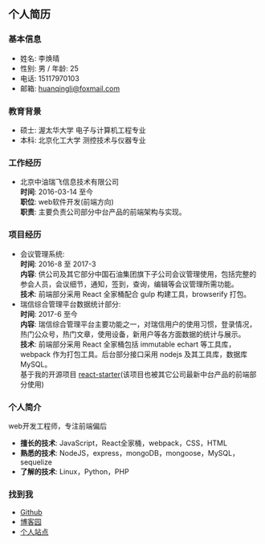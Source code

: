 ## 个人简历
### 基本信息
* 姓名: 李焕晴
* 性别: 男 / 年龄: 25
* 电话: 15117970103
* 邮箱: huanqingli@foxmail.com
### 教育背景
* 硕士: 渥太华大学 电子与计算机工程专业
* 本科: 北京化工大学 测控技术与仪器专业
### 工作经历
* 北京中油瑞飞信息技术有限公司  
**时间**: 2016-03-14 至今  
**职位**: web软件开发(前端方向)  
**职责**: 主要负责公司部分中台产品的前端架构与实现。  
### 项目经历
* 会议管理系统:  
**时间**: 2016-8 至 2017-3  
**内容**: 供公司及其它部分中国石油集团旗下子公司会议管理使用，包括完整的参会人员，会议细节，通知，签到，查询，编辑等会议管理所需功能。  
**技术**: 前端部分采用 React 全家桶配合 gulp 构建工具，browserify 打包。  
* 瑞信综合管理平台数据统计部分:  
**时间**: 2017-6 至今  
**内容**: 瑞信综合管理平台主要功能之一，对瑞信用户的使用习惯，登录情况，热门公众号，热门文章，使用设备，新用户等各方面数据的统计与展示。  
**技术**: 前端部分采用 React 全家桶包括 immutable echart 等工具库，webpack 作为打包工具。后台部分接口采用 nodejs 及其工具库，数据库 MySQL。  
基于我的开源项目 [react-starter](https://github.com/huanqingli/react-starter)(该项目也被其它公司最新中台产品的前端部分使用)
### 个人简介
web开发工程师，专注前端偏后  
* **擅长的技术**: JavaScript，React全家桶，webpack，CSS，HTML  
* **熟悉的技术**: NodeJS，express，mongoDB，mongoose，MySQL，sequelize  
* **了解的技术**: Linux，Python，PHP  
### 找到我
* [Github](https://github.com/huanqingli)  
* [博客园](http://www.cnblogs.com/lihuanqing)
* [个人站点](http://dabao.love)